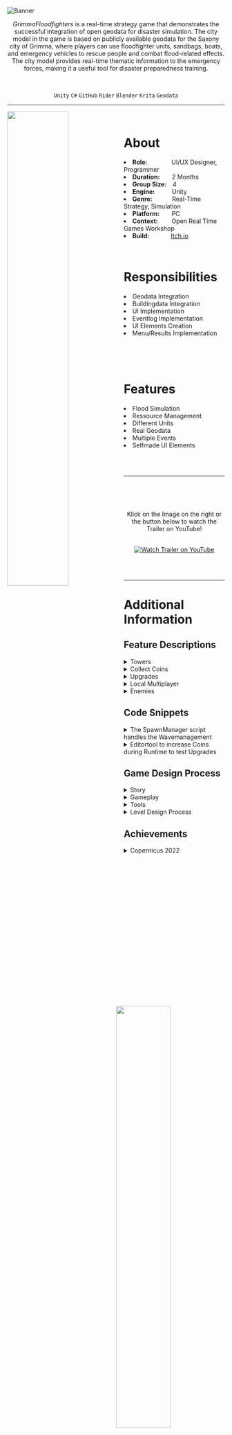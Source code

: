 ![Banner](https://user-images.githubusercontent.com/104200268/233587636-d6d4ee91-62ee-42c5-87b9-a5accaf33c97.PNG)
<p align="center">
 <i>GrimmaFloodfighters</i> is a real-time strategy game that demonstrates the successful integration of open geodata for disaster simulation. The city model in the game is based on publicly available geodata for the Saxony city of Grimma, where players can use floodfighter units, sandbags, boats, and emergency vehicles to rescue people and combat flood-related effects. The city model provides real-time thematic information to the emergency forces, making it a useful tool for disaster preparedness training.

</p>         
 
 <!-- GrimmaFloodfighters is a real-time strategy game that integrates open geodata for disaster simulation. Based on publicly available geodata for Grimma, players can utilize floodfighter units, sandbags, boats, and emergency vehicles to rescue people and combat flood-related effects. -->
<br>

<div align="center">
 
 `Unity`
 `C#`
 `GitHub`
 `Rider`
 `Blender`
 `Krita`
 `Geodata`
  

</div>

---

<p>

 <img align="left" width="53%" height="auto" src="https://user-images.githubusercontent.com/104200268/230764988-25ede94c-ac1d-4e1a-b506-74f9dc4e0c7a.gif">
 <br>
 <h1>About</h1>
 <li><b>Role:</b>&emsp;&emsp;&emsp;&emsp;UI/UX Designer, Programmer</li>
 <li><b>Duration:</b>&emsp;&emsp;2 Months</li>
 <li><b>Group Size:</b>&emsp;4</li>
 <li><b>Engine:</b>&emsp;&emsp;&nbsp;&nbsp;&nbsp;Unity</li>
 <li><b>Genre:</b>&emsp;&emsp;&emsp;&nbsp;Real-Time Strategy, Simulation</li>
 <li><b>Platform:</b>&emsp;&emsp;PC</li>
 <li><b>Context:</b>&emsp;&emsp;&nbsp;Open Real Time Games Workshop</li>
 <li><b>Build:</b>&emsp;&emsp;&emsp;&nbsp;&nbsp;<a href="https://lauramarsoner.itch.io/grimmafloodfighters">Itch.io</a></li>

</p>



<p>
 <div>
 <img align="right" width="50%" height="auto" src="https://user-images.githubusercontent.com/104200268/230765192-b39e46c4-72d7-4557-a428-2d2454f0a9c4.gif">
 <br>
 <h1>Responsibilities</h1>
 <li>Geodata Integration</li>
 <li>Buildingdata Integration</li>
 <li>UI Implementation</li>
 <li>Eventlog Implementation</li>
 <li>UI Elements Creation</li>
 <li>Menu/Results Implementation</li>
 <br>
 </div>
</p>
 
<p>
 <div>
 <img align="left" width="53%" height="auto" src="https://user-images.githubusercontent.com/104200268/230765319-bf96018e-9f80-4d79-82e5-7787b9bc4b29.gif">
 <br>
 <br>
 <h1>Features</h1>
 <li>Flood Simulation</li>
 <li>Ressource Management</li>
 <li>Different Units</li>
 <li>Real Geodata</li>
 <li>Multiple Events</li>
 <li>Selfmade UI Elements</li>
 </div>
</p>

<br>
<br>

---

 <a href="https://www.youtube.com/watch?v=94OLLy_y-BA&ab_channel=LukasPichler" target="_blank"><img src="https://user-images.githubusercontent.com/104200268/233655540-813f879f-da67-4666-b6ba-25e4548b294a.png" 
alt="Watch Trailer on YouTube" align="right" width="60%" height="auto" border="10" /></a>
<br>
 <br>
  <br>
<div align="center"> Klick on the Image on the right or the button below to watch the Trailer on YouTube! 
<br>
<br>

 
[![Watch Trailer on YouTube](https://img.shields.io/badge/Watch%20Trailer-FF0000?logo=youtube&style=for-the-badge)](https://www.youtube.com/watch?v=94OLLy_y-BA&ab_channel=LukasPichler) 

</div>

<br>
<br>


---

<p>
<h1>Additional Information</h1>

<h2>Feature Descriptions</h2>

<details>
 <summary>Towers</summary>
 <br>
 
 > <div align="center">
 > The game includes various towers, each with unique abilities that players can pick up, move around, place strategically, and upgrade. Currently, there exist two distinct types of towers. 
 > The ElectroTower, launches projectiles at enemies to cause damage. 
 > <br>
 > <img width="80%" height="auto" src="https://user-images.githubusercontent.com/104200268/230766835-b87e7a1a-8f41-4769-943c-2bda2dcc3b09.gif">
 > <br>
 > <br>
 > Another tower available in the game is the SpeedBuffTower. When players are within its range, they receive a temporary increase in movement speed. However, this buff slowly diminishes once they move out of the tower's range. To indicate the buff's presence, particle effects appear around the players' feet.
 > <br>
 > <img width="80%" height="auto" src="https://user-images.githubusercontent.com/104200268/230766837-7f5e5f79-af3c-4738-b6a6-315a465b65ca.gif">
 > </div>
 > <br>
 
</details> 
<details>
 <summary>Collect Coins</summary>
 <br>
 
 > <div align="center">
 >  In the game, players can gather coins by simply running over them. The collected coins are required for upgrading the towers in the game.
 > <br>
 > <img width="80%" height="auto" src="https://user-images.githubusercontent.com/104200268/230766841-c04e7d75-4396-4502-a363-d651a71fc7c5.gif">
 > </div>
 > <br>
 
</details> 
<details>
 <summary>Upgrades</summary>
 <br>
 
 > <div align="center">
 >  Once players have collected sufficient coins, they can upgrade their towers by placing them on the designated upgrade field.
 > <br>
 > <img width="80%" height="auto" src="https://user-images.githubusercontent.com/104200268/230766894-834dad10-084a-4010-a119-0966806a49a7.gif">
 > <br>
 > <br>
 > The game offers various types of upgrades, such as increasing the tower's range or the damage dealt by its projectiles. Players can select a specific upgrade by clicking on the corresponding option.
 > <br>
 > <img width="80%" height="auto" src="https://user-images.githubusercontent.com/104200268/230766877-5784bcdd-7b3e-4bda-889b-89b1bd8c3c2e.gif">
 > <br>
 > <br>
 >  Once the upgrades are complete, players can pick up their towers and strategically place them on the map. The following gif displays a fully upgraded tower in action.
 > <br>
 > <img width="80%" height="auto" src="https://user-images.githubusercontent.com/104200268/230766885-17366d5d-17ea-4ade-8657-a2aa82306d96.gif">
 > </div>
 > <br>
 
</details> 
<details>
 <summary>Local Multiplayer</summary>
 <br>
 
 > <div align="center">
 > In the game, players can collaborate and divide responsibilities to enhance their gameplay. For instance, one player can focus on moving and placing the towers while the other player collects coins to fund upgrades.
 > <img width="80%" height="auto" src="https://user-images.githubusercontent.com/104200268/230766902-424a0e98-cc68-4088-86f0-2f86f8d5a425.gif">
 > <br>
 > <br>
 > The players can interact with the towers differently, and the corresponding key required for interaction is displayed above the tower.
 > <br>
 > <img width="80%" height="auto" src="https://user-images.githubusercontent.com/104200268/230766896-ea3e574d-2b79-422a-88f5-0fc5b0cd174a.gif">
 > </div>
 > <br>
 
</details> 
<details>
 <summary>Enemies</summary>
 <br>

 >  <div align="center">
 >  The game features various types of enemies, each possessing unique attributes. These include the Base enemy, which has average health and speed compared to the others; the Speedy enemy, which is small and fast; the Tanky enemy, which is slow and has high health; and the Boss enemy, which is extremely slow and has significant health.
 >  <br>
 >  <img width="80%" height="auto" src="https://user-images.githubusercontent.com/104200268/229503757-9235d158-c451-4a0a-9e74-95f9fdb5c774.gif">
 >  <br>
 >  <br>
 >  The enemies spawn from a green glowing portal or mist and begin moving along the designated path.
 >  <br>
 >  <img width="90%" height="auto" src="https://user-images.githubusercontent.com/104200268/230767976-8d8998ef-3519-46fe-8e33-c127c37fe211.gif">
 >  </div>
 >  <br>
 
</details> 
<h2>Code Snippets</h2>

<details>
 <summary>The SpawnManager script handles the Wavemanagement</summary>
 
 > ```csharp
 > 
 > public class SpawnManager : MonoBehaviour
 > {
 >     [System.Serializable]
 >     private class EnemyToSpawn
 >     {
 >         public int enemyId;
 >         public float secondsUntilSpawn;
 >         public int spawnpointId;
 >     }
 >
 >     [System.Serializable]
 >     private class Wave
 >     {
 >         public float secondsUntilStart;
 >         public List<EnemyToSpawn> enemiesToSpawn = new List<EnemyToSpawn>();
 >     }
 >
 >     [SerializeField] private Transform parentOfEnemies;
 >
 >     [SerializeField] private EnemyMovementManager movementManager;
 >
 >     [SerializeField] private List<GameObject> spawnPoints = new List<GameObject>();
 >
 >     [SerializeField] private List<GameObject> enemies = new List<GameObject>();
 >
 >     [SerializeField] private List<Wave> waves = new List<Wave>();
 >
 >     [SerializeField] float countdown;
 >
 >     GameObject currentEnemyToSpawn;
 >     GameObject currentSpawnPoint;
 >     int nextEnemyToSpawnId;
 >     int currentWaveId;
 >     bool finished = false;
 >
 >     private void Awake()
 >     {
 >         if (waves.Count > 0)
 >         {
 >             if (waves[0].enemiesToSpawn.Count > 0)
 >             {
 >                 countdown = waves[0].secondsUntilStart + waves[0].enemiesToSpawn[0].secondsUntilSpawn;
 >                 currentEnemyToSpawn = enemies[waves[0].enemiesToSpawn[0].enemyId];
 >                 currentSpawnPoint = spawnPoints[waves[0].enemiesToSpawn[0].spawnpointId];
 >                 nextEnemyToSpawnId = 1;
 >                 currentWaveId = 0;
 >             }
 >             else
 >             {
 >                 Debug.Log("List of enemies to spawn is empty!");
 >             }
 >         }
 >         else
 >         {
 >             Debug.Log("List of waves is empty!");
 >         }
 >     }
 >
 >     void Update()
 >     {
 >         if (!finished)
 >         {
 >             countdown -= Time.deltaTime;
 >             if (countdown <= 0)
 >             {
 >                 HandleWave();
 >             }
 >         }
 >     }
 >
 >     private void HandleWave()
 >     {
 >         //if current wave has no more enemies, set next wave and reset enemyToSpawn
 >         if (nextEnemyToSpawnId >= waves[currentWaveId].enemiesToSpawn.Count)
 >         {
 >             if (currentWaveId + 1 >= waves.Count)
 >             {
 >                 finished = true;
 >             }
 >             else
 >             {
 >                 currentWaveId++;
 >                 nextEnemyToSpawnId = 0;
 >                 countdown = waves[currentWaveId].secondsUntilStart;
 >                 SpawnEnemy();
 >             }
 >         }
 >         else
 >         {
 >             SpawnEnemy();
 >         }
 >     }
 >
 >     /*
 >      * Spawns currentEnemyToSpawn at currentSpawnPoint
 >      * Sets countdown, currentEnemyToSpawn and currentSpawnPoint to next in enemiesToSpawn
 >      * Sets finished to true if the end of the list is reached
 >      */
 >     private void SpawnEnemy()
 >     {
 >         //Spawn Enemy at SpawnPoint
 >         currentEnemyToSpawn.transform.position = currentSpawnPoint.transform.position;
 >         GameObject instantiatedEnemie = Instantiate(currentEnemyToSpawn,parentOfEnemies);
 >
 >         //Move Enemy
 >         EnemyMovementSubscriber instantsOfMovement = instantiatedEnemie.GetComponent<EnemyMovementSubscriber>();
 >         instantsOfMovement.Pathnr = spawnPoints.IndexOf(currentSpawnPoint);
 >         instantsOfMovement.MovementManager = movementManager;
 >         instantsOfMovement.Subscribe();
 >
 >         //check if endOfList is reached 
 >         if (nextEnemyToSpawnId >= waves[currentWaveId].enemiesToSpawn.Count)
 >         {
 >             Debug.Log("No enemies in this wave.");
 >         }
 >         //else update variables
 >         else
 >         {
 >             EnemyToSpawn nextEnemy = waves[currentWaveId].enemiesToSpawn[nextEnemyToSpawnId];
 >             countdown += nextEnemy.secondsUntilSpawn;
 >             if (enemies.Count > nextEnemy.enemyId)
 >             {
 >                 currentEnemyToSpawn = enemies[nextEnemy.enemyId];
 >             }
 >             else
 >             {
 >                 Debug.Log("Id of next enemy to spawn greater than the size of the list of enemies.");
 >             }
 >             if (spawnPoints.Count > nextEnemy.spawnpointId)
 >             {
 >                 currentSpawnPoint = spawnPoints[nextEnemy.spawnpointId];
 >             }
 >             else
 >             {
 >                 Debug.Log("Id of next spawnPoint greater than the size of the list of spawnPoints.");
 >             }
 >             nextEnemyToSpawnId++;
 >         }
 >     }
 > }
 > ```
</details>
 <details>
 <summary>Editortool to increase Coins during Runtime to test Upgrades</summary>
 
 > ```csharp
 > 
 > public class CoinIncrease : EditorWindow
 > {
 >     int coinCount = 0;
 >
 >     [MenuItem("Tools / Add Coins")]
 >     public static void ShowWindow()
 >     {
 >         EditorWindow.GetWindow(typeof(CoinIncrease));
 >     }
 >
 >     private void OnGUI()
 >     {
 >         GUILayout.Label("Base Settings", EditorStyles.boldLabel);
 >         coinCount = EditorGUILayout.IntField("Coin Count", coinCount);
 >         GUI.backgroundColor = Color.red;
 >
 >         GUILayout.FlexibleSpace();
 >         EditorGUILayout.BeginHorizontal();
 >         GUILayout.FlexibleSpace();
 > 
 >         if(GUILayout.Button("Reset", GUILayout.Width(100), GUILayout.Height(30)))
 >         {
 >             reset();
 >         }
 >
 >         if (GUILayout.Button("Apply", GUILayout.Width(100), GUILayout.Height(30)))
 >         {
 >             CoinBag.IncreaseCoinCount(coinCount);
 >             reset();
 >         }
 >
 >         EditorGUILayout.EndHorizontal();
 >     }
 >
 >     private void reset()
 >     {
 >         coinCount = 0;
 >     }
 > }
 >
 > ```
</details>
 
<h2>Game Design Process</h2>
<details>
 <summary>Story</summary>
 <br>
 
 >  <div align="center">
 >  The story of the game evolves around two dwarf friend engineers that visit their home island and discover that it was run over by an evil force that controlls undead. They start their adventure to collect mechanical parts to construct a big robot that should protect the island. On their jouney they need to defeat different enemies and help bewohners to get to the parts.
 >  <img width="80%" height="auto" src="https://user-images.githubusercontent.com/104200268/229501634-84a928f9-61c4-413d-9cd1-616d261749a8.png">
 > </div>
 > <br>
 
</details> 
<details>
 <summary>Gameplay</summary>
 
 > <details> 
 >  <summary>Towers</summary>
 >  <div align="center">
 >  Electro Tower Before
 >  <br>
 >  <img width="90%" height="auto" src="https://user-images.githubusercontent.com/104200268/229517032-fa907571-e919-455f-9ae0-9d2885f9b976.gif">
 >  <br>
 >  Electro Tower After
 >  <br>
 >  <img width="90%" height="auto" src="https://user-images.githubusercontent.com/104200268/229517170-927ce515-75e3-4a05-a1cb-adbf21cfc0f6.gif">
 >  <br>
 >  Speed Tower Before
 >  <br>
 >  <img width="90%" height="auto" src="https://user-images.githubusercontent.com/104200268/229516308-b7b7e6b4-65df-406a-a560-cf7fe25a60c1.gif">
 >  <br>
 >  Speed Tower After
 >  <br>
 >  <img width="90%" height="auto" src="https://user-images.githubusercontent.com/104200268/229505972-6821954c-7049-4531-aa9f-0194f42ef641.gif">
 >  </div>
 >  <br>
 > </details>
 
 > <details> 
 >  <summary>Player-Tower Interaction</summary>
 >  <div align="center">
 >  In the game, players can pick up and place towers by pressing the corresponding key that appears on their screen. As it is a local multiplayer game, the key required for interaction varies depending on the player.
 >  <br>
 >  <img width="90%" height="auto" src="https://user-images.githubusercontent.com/104200268/229515511-1569be7d-8551-41d0-93f8-833a62f2ff9c.gif">
 >  </div>
 >  <br>
 > </details>
 > <details> 
 >  <summary>Collect Coins</summary>
 >  <div align="center">
 >  Players can gather coins by simply running over them, which can then be utilized to purchase upgrades for their towers.
 >  <br>
 >  <img width="90%" height="auto" src="https://user-images.githubusercontent.com/104200268/229505912-eed1e5df-42a1-4cf4-830d-ad9d248848bb.gif">
 >  </div>
 >  <br>
 > </details>
 
</details> 
<details> 
 <summary>Tools</summary>
 
 > <details> 
 >  <summary>Enemy Prefab Creation</summary>
 >  <div align="center">
 >  <br>
 >  The game development tool simplifies the process of creating new enemies by allowing for the configuration of all essential variables in a single window. If not specified, the tool automatically creates a prefab variant with default values. Developers can select a name and input their desired values for the new enemy, and the tool will adjust the variables in the scripts accordingly, producing a new prefab variant of the base enemy with the altered values.
 >  <br>
 >  <img width="70%" height="auto" src="https://user-images.githubusercontent.com/104200268/229503608-927cfed7-3d73-4657-a142-e3d01d6c657a.png">
 >  </div>
 >  <br>
 > </deatails>
 
 > <details> 
 >  <summary>Coin Increaser</summary>
 >  <div align="center">
 >  <br>
 >  Developers can use this tool to add coins during runtime, making it ideal for testing the upgrade function without needing to collect a significant amount of coins. This can accelerate the testing process and streamline the development cycle.
 >  <br>
 >  <img width="70%" height="auto" src="https://user-images.githubusercontent.com/104200268/230770557-3e53463a-f7e6-4a99-9914-6b0d503bcc5a.png">
 >  </div>
 >  <br>
 > </details>
 
 > <details> 
 >  <summary>Wave Manager</summary>
 >  <div align="center">
 >  <br>
 >  The tool is utilized to configure enemy wave spawning for the game's various levels, allowing developers to create challenging and engaging gameplay experiences for players.
 >  <br>
 >  <img width="70%" height="auto" src="https://user-images.githubusercontent.com/104200268/229503687-a79e35d8-4ac1-4047-9ebb-5c0f7ed9c445.png">
 >  </div>
 >  <br>
 > </details>
 
 > <details> 
 >  <summary>Tower Radius Display</summary>
 >  <div align="center">
 >  <br>
 >  The tool is a valuable asset for developers, as it provides a visual representation of the range of towers. By updating the serialized radius variable, developers can quickly and easily adjust the tower range without having to change the script each time. This streamlines the development process and saves time, allowing for faster iteration and testing.
 >  <br>
 >  <img width="100%" height="auto" src="https://user-images.githubusercontent.com/104200268/230770309-c4e6a415-2113-4fe6-b184-144e43a316f1.gif">
 >  </div>
 >  <br>
 > </details>
 
 > <details> 
 >  <summary>Object Spawner</summary>
 >  <div align="center">
 >  <br>
 >  Spawns a specified number of objects with random position, rotation, and scale. It checks for collisions and allows for the addition of a parent for the objects. The engine issues a warning if critical boxes are missing and disables the button in such cases.
 >  <br>
 >  <img width="70%" height="auto" src="https://user-images.githubusercontent.com/104200268/229503592-1c498c77-49b8-434a-8c7a-d58390f9f26d.png">
 >  </div>
 >  <br>
 > </deatails>
 
</details> 
 
<details>
 <summary>Level Design Process</summary>
 <br>
 
 >  <div align="center">
 >  Initial Prototype
 >  <img width="100%" height="auto" src="https://user-images.githubusercontent.com/104200268/229474718-86156057-936e-4639-b6be-1a7d6a493a5e.png">
 >  <br>
 >  Assets
 >  <br>
 >  <img width="100%" height="auto" src="https://user-images.githubusercontent.com/104200268/229474782-e6695b85-f3e6-4623-8396-6aead4a1f96c.png">
 >  <br>
 >  Light Baking & Post Processing
 >  <br>
 >  <img width="100%" height="auto" src="https://user-images.githubusercontent.com/104200268/229475909-ef819f0a-e923-4740-a429-5398f32dfae7.png">
 >  <br>
 >  Details and VFX
 >  <br>
 >  <img width="100%" height="auto" src="https://user-images.githubusercontent.com/104200268/229474831-79b7d189-cb4f-40b7-974a-66b3c3f88579.png">
 >  <br>
 >  Level Design Decisions
 >  <br>
 >  <img width="100%" height="auto" src="https://user-images.githubusercontent.com/104200268/229474892-b776e17d-a615-4828-b3a2-87927df9e119.png">
 >  <br>
 >  <img width="100%" height="auto" src="https://user-images.githubusercontent.com/104200268/229474863-518e66ce-d1a3-4353-bbc2-cc07bb774243.png">
 >  <br>
 >  <img width="100%" height="auto" src="https://user-images.githubusercontent.com/104200268/229475961-e0ff54cf-c4d2-4bed-8c6c-75bfaab2eed1.png">
 > </div>
 > <br>
 
</details> 
 
 <h2>Achievements</h1>
 
 <details>
 <summary>Copernicus 2022</summary>
 <br>
  
 >  <div align="center">
 >  The poster, which showcased the project, was exhibited at the <a href="https://www.d-copernicus.de/infothek/veranstaltungen/nationales-forum-2022/">Nationales Forum für Fernerkundung und Copernicus 2022</a>. To view the poster, please follow the link provided:
 > 
 > <a href="https://github.com/MarsonerLaura/GrimmaFloodfighters/files/11296479/1662305.1.pdf"/> 
 >  
 > <br>
 
</details> 
 
</p>
